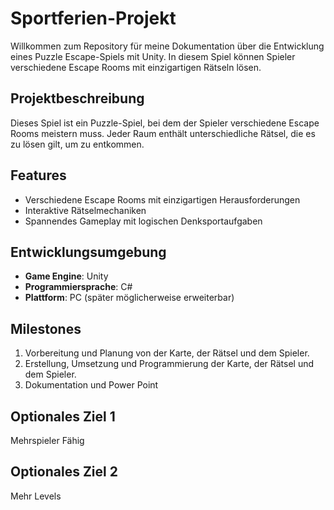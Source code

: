 # Sportferien-Projekt

Willkommen zum Repository für meine Dokumentation über die Entwicklung eines Puzzle Escape-Spiels mit Unity. In diesem Spiel können Spieler verschiedene Escape Rooms mit einzigartigen Rätseln lösen.

## Projektbeschreibung
Dieses Spiel ist ein Puzzle-Spiel, bei dem der Spieler verschiedene Escape Rooms meistern muss. Jeder Raum enthält unterschiedliche Rätsel, die es zu lösen gilt, um zu entkommen.

## Features
- Verschiedene Escape Rooms mit einzigartigen Herausforderungen
- Interaktive Rätselmechaniken
- Spannendes Gameplay mit logischen Denksportaufgaben

## Entwicklungsumgebung
- **Game Engine**: Unity
- **Programmiersprache**: C#
- **Plattform**: PC (später möglicherweise erweiterbar)


## Milestones
1. Vorbereitung und Planung von der Karte, der Rätsel und dem Spieler.
2. Erstellung, Umsetzung und Programmierung der Karte, der Rätsel und dem Spieler.
3. Dokumentation und Power Point

## Optionales Ziel 1
Mehrspieler Fähig

## Optionales Ziel 2
Mehr Levels



